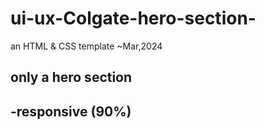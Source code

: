 # ui-ux-Colgate-hero-section-
an HTML &amp; CSS template ~Mar,2024
<h2>only a hero section</h2>
<h2>-responsive (90%)</h2>


